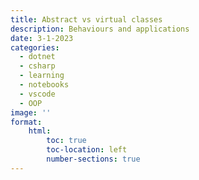 ```yaml
---
title: Abstract vs virtual classes
description: Behaviours and applications
date: 3-1-2023
categories:
  - dotnet
  - csharp
  - learning
  - notebooks
  - vscode
  - OOP
image: ''
format:
    html:
        toc: true
        toc-location: left
        number-sections: true
---
```

